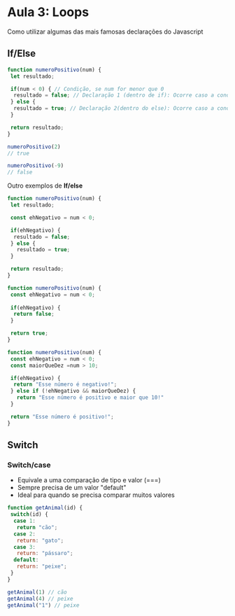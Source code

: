 # Aula 3: Loops

Como utilizar algumas das mais famosas declarações do Javascript

## If/Else
```js
function numeroPositivo(num) {
 let resultado;

 if(num < 0) { // Condição, se num for menor que 0
  resultado = false; // Declaração 1 (dentro de if): Ocorre caso a condição seja verdadeira
 } else {
  resultado = true; // Declaração 2(dentro do else): Ocorre caso a condição seja falsa
 }

 return resultado;
}

numeroPositivo(2)
// true

numeroPositivo(-9)
// false
```

Outro exemplos de **If/else**
```js
function numeroPositivo(num) {
 let resultado;

 const ehNegativo = num < 0;

 if(ehNegativo) {
  resultado = false;
 } else {
   resultado = true;
 }

 return resultado;
}
```
```js
function numeroPositivo(num) {
 const ehNegativo = num < 0;
 
 if(ehNegativo) {
  return false;
 }

 return true;
}
```
```js
function numeroPositivo(num) {
 const ehNegativo = num < 0;
 const maiorQueDez =num > 10;

 if(ehNegativo) {
  return "Esse número é negativo!";
 } else if (!ehNegativo && maiorQueDez) {
   return "Esse número é positivo e maior que 10!"
 }

 return "Esse número é positivo!";
}
```

## Switch

### Switch/case

- Equivale a uma comparação de tipo e valor (===) 
- Sempre precisa de um valor "default"
- Ideal para quando se precisa comparar muitos valores
```js
function getAnimal(id) {
 switch(id) {
  case 1:
   return "cão";
  case 2:
   return: "gato";
  case 3:
   return: "pássaro";
  default:
   return: "peixe";
 }
}

getAnimal(1) // cão
getAnimal(4) // peixe
getAnimal("1") // peixe
```
